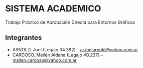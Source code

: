 # SISTEMA ACADEMICO
Trabajo Práctico de Aprobación Directa para Entornos Gráficos

## Integrantes
* ARNOLD, Joel (Legajo 34.392) - ar.joelarnold@yahoo.com.ar
* CARDOSO, Mailén Aldana (Legajo 40.237) – mailen.cardoso@yahoo.com.ar
